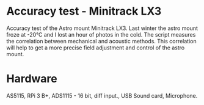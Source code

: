 # Accuracy test - Minitrack LX3
Accuracy test of the Astro mount Minitrack LX3.
Last winter the astro mount froze at -20°C and I lost an hour of photos in the cold.
The script measures the correlation between mechanical and acoustic methods. 
This correlation will help to get a more precise field adjustment and control of the astro mount.

# Hardware
AS5115, RPi 3 B+, ADS1115 - 16 bit, diff input., USB Sound card, Microphone.  

